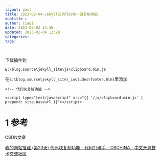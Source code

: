 ```yaml
---
layout: post
title: 2023-02-04-Jekyll网页代码块一键复制功能
subtitle :
author: jiaqi
date: 2023-02-03 14:56
updated: 2023-02-04 12:29
categories: 
tags:
---
```

```toc
```

下载插件到

`E:\blog.source\jekyll_site\js\clipboard.min.js`

在`E:\blog.source\jekyll_site\_includes\footer.html`里添加


```
<!-- 代码块复制功能 -->

<script type="text/javascript" src="{{ '/js/clipboard.min.js' | prepend: site.baseurl }}"></script>
```

# 1 参考
CSDN文章

[我的网站搭建 (第23天) 代码块复制功能 - 代码打碟手 - OSCHINA - 中文开源技术交流社区](https://my.oschina.net/zhenfei/blog/3008465)
